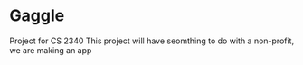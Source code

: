 # Gaggle
Project for CS 2340
This project will have seomthing to do with a non-profit, we are making an app
